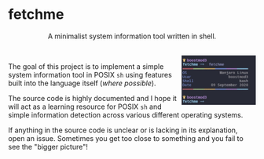 # fetchme

<p align="center">A minimalist system information tool written in shell.</p><br>

<img src="https://github.com/nolimitcarter/fetchme/blob/master/pics/image0.jpg" width="30%" align="right">

The goal of this project is to implement a simple system
information tool in POSIX `sh` using features built into
the language itself (*where possible*).

The source code is highly documented and I hope it will
act as a learning resource for POSIX `sh` and simple
information detection across various different operating
systems.

If anything in the source code is unclear or is lacking
in its explanation, open an issue. Sometimes you get too
close to something and you fail to see the "bigger
picture"!

